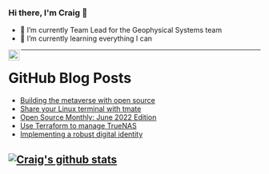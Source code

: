 ### Hi there, I'm Craig 👋

<!--
**CraigTeelFugro/CraigTeelFugro** is a ✨ _special_ ✨ repository because its `README.md` (this file) appears on your GitHub profile.

Here are some ideas to get you started:
-->

- 🔭 I’m currently Team Lead for the Geophysical Systems team
- 🌱 I’m currently learning everything I can

[<img align="left" alt="Craig Teel | LinkedIn" width="22px" src="https://cdn.jsdelivr.net/npm/simple-icons@v3/icons/linkedin.svg" />][linkedin]

---

# GitHub Blog Posts

<!-- BLOG-POST-LIST:START -->
- [Building the metaverse with open source](https://opensource.com/article/22/6/open-source-metaverse)
- [Share your Linux terminal with tmate](https://opensource.com/article/22/6/share-linux-terminal-tmate)
- [Open Source Monthly: June 2022 Edition](https://github.blog/2022-06-13-open-source-monthly-june-2022-edition/)
- [Use Terraform to manage TrueNAS](https://opensource.com/article/22/6/terraform-truenas)
- [Implementing a robust digital identity](https://github.blog/2022-06-10-implementing-a-robust-digital-identity/)
<!-- BLOG-POST-LIST:END -->

## [![Craig's github stats](https://github-readme-stats.vercel.app/api?username=craigteelfugro)](https://github.com/anuraghazra/github-readme-stats)


[linkedin]: https://linkedin.com/in/craig-teel-b8786771
